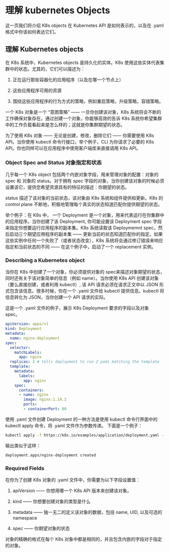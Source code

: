 # 理解 kubernetes Objects
这一页我们将介绍 K8s objects 在 Kubernetes API 是如何表示的，以及在 .yaml 格式中你该如何表达它们。

## 理解 Kubernetes objects
在 K8s 系统中，Kubernetes objects 是持久化的实体。K8s 使用这些实体代表集群中的状态。尤其的，它们可以描述为：
1. 正在运行那些容器化的应用程序（以及在哪一个节点上）

2. 这些应用程序可用的资源

3. 围绕这些应用程序的行为方式的策略，例如重启策略，升级策略，容错策略。

一个 K8s 对象是一个 “意图策略” —— 一旦你创建该对象，K8s 系统将会不断的工作确保对象存在。通过创建一个对象，你能够高效的告诉 K8s 系统你希望集群中的工作负载看起来是怎么样的；这就是你集群期望的状态。

为了使用 K8s 对象 —— 无论是创建，修改，删除它们 —— 你需要使用 K8s API。当你使用 kubectl 命令行接口，举个例子，CLI 为你请求了必要的 K8s API。你也同样可以在应用程序中使用客户端库来直接调用 K8s API。

### Object Spec and Status 对象指定和状态
几乎每一个 K8s object 包括两个内嵌对象字段，用来管理对象的配置：对象的 spec 和 对象的 status。对于拥有 spec 字段的对象，当你创建该对象的时候必须设置该它，提供您希望资源具有的特征的描述：你期望的状态。

status 描述了该对象的当前状态，该对象由 K8s 系统和组件提供和更新。K8s 的 control plane 不断地，积极地管理每个真实的状态知道匹配你提供期望的状态。

举个例子：在 K8s 中， 一个 Deployment 是一个对象，用来代表运行在你集群中的应用程序。当你创建了该 Deployment, 你可能设置该 Deployment spec 字段来指定你想要运行应用程序的副本集。K8s 系统读取该 Deploymemnt spec，然后启动三个期望应用程序的副本集 —— 更新当前的状态知道匹配你的指定。如果这些实例中任何一个失败了（或者状态改变），K8s 系统将会通过修订错误来响应指定和当前状态的不同 —— 在这个例子中，启动了一个 replacement 实例。

### Describing a Kubernetes object
当你在 K8s 中创建了一个对象，你必须提供对象的 spec来描述对象期望的状态，同时还有关于该对象简单的信息（例如 name）。当你使用 K8s API 创建该对象（要么直接创建，或者利用 kubectl）, 该 API 请求必须在请求正文中以 JSON 形式包含该信息。很多时候，你在一个 .yaml 文件给 kubectl 提供信息。kubectl 将信息转化为 JSON，当你创建一个 API 请求的实际。

这是一个 .yaml 文件的例子，展示 K8s Deployment 要求的字段以及对象 spec。

```yaml
apiVersion: apps/v1
kind: Deployment
metadata:
  name: nginx-deployment
spec:
  selector:
    matchLabels:
      app: nginx
  replicas: 2 # tells deployment to run 2 pods matching the template
  template:
    metadata:
      labels:
        app: nginx
    spec:
      containers:
      - name: nginx
        image: nginx:1.14.2
        ports:
        - containerPort: 80
```

使用 .yaml 文件创建 Deployment 的一种方法是使用 kubectl 命令行界面中的 kubectl apply 命令，将 .yaml 文件作为参数传递。 下面是一个例子：

```bash
kubectl apply -f https://k8s.io/examples/application/deployment.yaml --record
```

输出类似于这样：
```bash
deployment.apps/nginx-deployment created
```

### Required Fields
在你为了创建 K8s 对象的 .yaml 文件中，你需要为以下字段设置值：

1. apiVersion —— 你想用哪一个 K8s API 版本来创建该对象。

2. kind —— 你想要创建对象的类型是什么

3. metadata —— 独一无二的定义该对象的数据，包括 name, UID, 以及可选的 namespace

4. spec —— 你期望对象的状态

对象的精确的格式在每个 K8s 对象中都是相同的，并且包含内嵌的字段对于指定的对象。